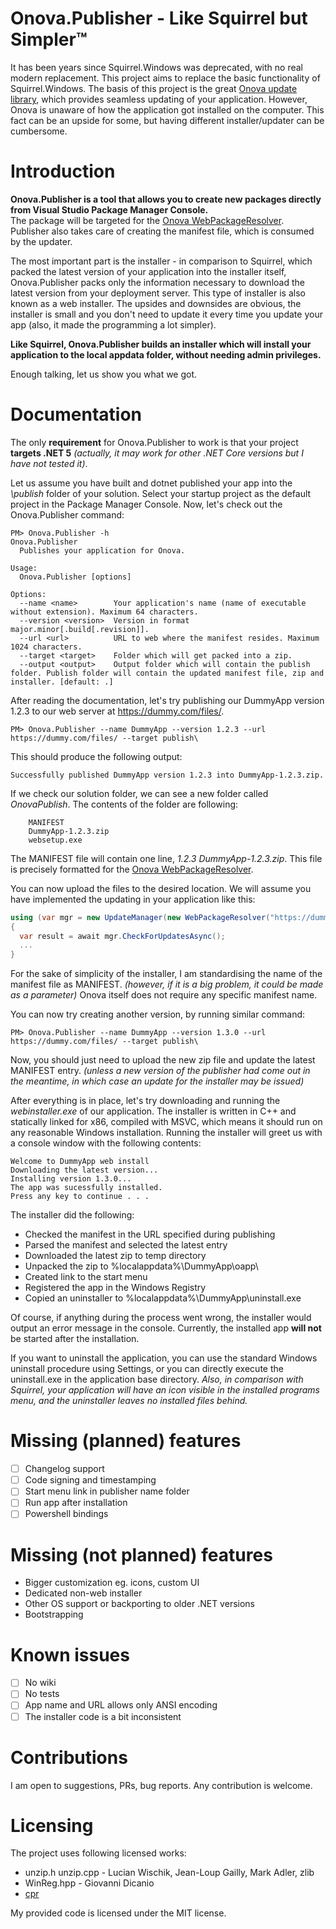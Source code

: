 # Onova.Publisher - Like Squirrel but Simpler™

It has been years since Squirrel.Windows was deprecated, with no real modern replacement.
This project aims to replace the basic functionality of Squirrel.Windows.
The basis of this project is the great [Onova update library](https://github.com/Tyrrrz/Onova), which provides seamless updating of your application.
However, Onova is unaware of how the application got installed on the computer.
This fact can be an upside for some, but having different installer/updater can be cumbersome.

# Introduction

**Onova.Publisher is a tool that allows you to create new packages directly from Visual Studio Package Manager Console.**  
The package will be targeted for the [Onova WebPackageResolver](https://github.com/Tyrrrz/Onova#webpackageresolver).  
Publisher also takes care of creating the manifest file, which is consumed by the updater.  

The most important part is the installer - in comparison to Squirrel, which packed the latest version of your application into the installer itself, Onova.Publisher packs only the information necessary to download the latest version from your deployment server.   This type of installer is also known as a web installer. The upsides and downsides are obvious, the installer is small and you don't need to update it every time you update your app (also, it made the programming a lot simpler).  

**Like Squirrel, Onova.Publisher builds an installer which will install your application to the local appdata folder, without needing admin privileges.**


Enough talking, let us show you what we got.

# Documentation
The only **requirement** for Onova.Publisher to work is that your project **targets .NET 5** *(actually, it may work for other .NET Core versions but I have not tested it)*.

Let us assume you have built and dotnet published your app into the *\publish* folder of your solution.
Select your startup project as the default project in the Package Manager Console.
Now, let's check out the Onova.Publisher command:

```
PM> Onova.Publisher -h
Onova.Publisher
  Publishes your application for Onova.

Usage:
  Onova.Publisher [options]

Options:
  --name <name>        Your application's name (name of executable without extension). Maximum 64 characters.
  --version <version>  Version in format major.minor[.build[.revision]].
  --url <url>          URL to web where the manifest resides. Maximum 1024 characters.
  --target <target>    Folder which will get packed into a zip.
  --output <output>    Output folder which will contain the publish folder. Publish folder will contain the updated manifest file, zip and installer. [default: .]
```

After reading the documentation, let's try publishing our DummyApp version 1.2.3 to our web server at https://dummy.com/files/.

```
PM> Onova.Publisher --name DummyApp --version 1.2.3 --url https://dummy.com/files/ --target publish\
```

This should produce the following output:
```
Successfully published DummyApp version 1.2.3 into DummyApp-1.2.3.zip.
```
If we check our solution folder, we can see a new folder called *OnovaPublish*.
The contents of the folder are following:
```
    MANIFEST
    DummyApp-1.2.3.zip
    websetup.exe
```
The MANIFEST file will contain one line, *1.2.3 DummyApp-1.2.3.zip*. This file is precisely formatted for the [Onova WebPackageResolver](https://github.com/Tyrrrz/Onova#webpackageresolver).

You can now upload the files to the desired location. We will assume you have implemented the updating in your application like this:
```csharp
using (var mgr = new UpdateManager(new WebPackageResolver("https://dummy.com/files/MANIFEST"), new ZipPackageExtractor()))
{
  var result = await mgr.CheckForUpdatesAsync();
  ...
}
```
For the sake of simplicity of the installer, I am standardising the name of the manifest file as MANIFEST. *(however, if it is a big problem, it could be made as a parameter)*
Onova itself does not require any specific manifest name.

You can now try creating another version, by running similar command:
```
PM> Onova.Publisher --name DummyApp --version 1.3.0 --url https://dummy.com/files/ --target publish\
```
Now, you should just need to upload the new zip file and update the latest MANIFEST entry. *(unless a new version of the publisher had come out in the meantime, in which case an update for the installer may be issued)*

After everything is in place, let's try downloading and running the *webinstaller.exe* of our application.
The installer is written in C++ and statically linked for x86, compiled with MSVC, which means it should run on any reasonable Windows installation.
Running the installer will greet us with a console window with the following contents:
```
Welcome to DummyApp web install
Downloading the latest version...
Installing version 1.3.0...
The app was sucessfully installed.
Press any key to continue . . .
```

The installer did the following:
* Checked the manifest in the URL specified during publishing
* Parsed the manifest and selected the latest entry
* Downloaded the latest zip to temp directory
* Unpacked the zip to %localappdata%\DummyApp\oapp\
* Created link to the start menu
* Registered the app in the Windows Registry
* Copied an uninstaller to %localappdata%\DummyApp\uninstall.exe

Of course, if anything during the process went wrong, the installer would output an error message in the console.
Currently, the installed app **will not** be started after the installation.

If you want to uninstall the application, you can use the standard Windows uninstall procedure using Settings, or you can directly execute the uninstall.exe in the application base directory. *Also, in comparison with Squirrel, your application will have an icon visible in the installed programs menu, and the uninstaller leaves no installed files behind.*

# Missing (planned) features
- [ ] Changelog support
- [ ] Code signing and timestamping
- [ ] Start menu link in publisher name folder
- [ ] Run app after installation
- [ ] Powershell bindings

# Missing (not planned) features
* Bigger customization eg. icons, custom UI
* Dedicated non-web installer
* Other OS support or backporting to older .NET versions
* Bootstrapping

# Known issues
- [ ] No wiki
- [ ] No tests
- [ ] App name and URL allows only ANSI encoding
- [ ] The installer code is a bit inconsistent

# Contributions
I am open to suggestions, PRs, bug reports.
Any contribution is welcome.

# Licensing
The project uses following licensed works:

* unzip.h unzip.cpp - Lucian Wischik, Jean-Loup Gailly, Mark Adler, zlib
* WinReg.hpp - Giovanni Dicanio
* [cpr](https://whoshuu.github.io/cpr/)

My provided code is licensed under the MIT license.
